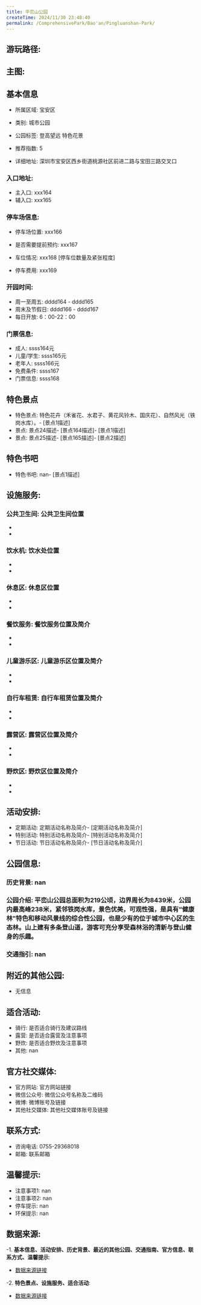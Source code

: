 ```yaml
---
title: 平峦山公园
createTime: 2024/11/30 23:48:40
permalink: /ComprehensivePark/Bao'an/Pingluanshan-Park/
---
```


## 游玩路径:
<ImageCard
image="https://cgj.sz.gov.cn/attachment/1/1334/1334696/10775312.jpg"
title= "平峦山公园"
description= "特色花卉（禾雀花、水君子、黄花风铃木、国庆花）、自然风光（铁岗水库）。"
date="2024/11/30"
href="/"
author="深圳公园"
/>

## 主图:
<ImageCard
image="https://cgj.sz.gov.cn/img/4/4005/4005975/10775312.jpg"
title= "平峦山公园"
description= "平峦山公园总面积为219公顷，边界周长为8439米，公园内最高峰238米，紧邻铁岗水库，景色优美，可观性强，是具有“健康林”特色和移动风景线的综合性公园，也是少"
date="2024/11/30"
href="/"
author="深圳公园"
/>

## 基本信息

- 所属区域: 宝安区

- 类别: 城市公园

- 公园标签: 登高望远 特色花景

- 推荐指数: 5

- 详细地址: 深圳市宝安区西乡街道桃源社区前进二路与宝田三路交叉口

### 入口地址:
- 主入口: xxx164
- 辅入口: xxx165
### 停车场信息:
- 停车场位置: xxx166

- 是否需要提前预约: xxx167

- 车位情况: xxx168 [停车位数量及紧张程度]

- 停车费用: xxx169

### 开园时间:
- 周一至周五: dddd164 - dddd165
- 周末及节假日: dddd166 - dddd167
- 每日开放: 6：00-22：00

### 门票信息:
- 成人: ssss164元
- 儿童/学生: ssss165元
- 老年人: ssss166元
- 免费条件: ssss167
- 门票信息: ssss168
## 特色景点
- 特色景点: 特色花卉（禾雀花、水君子、黄花风铃木、国庆花）、自然风光（铁岗水库）。- [景点1描述]
- 景点: 景点24描述- [景点164描述]- [景点1描述]
- 景点: 景点25描述- [景点165描述]- [景点2描述]
## 特色书吧
- 特色书吧: nan- [景点1描述]
## 设施服务:
### 公共卫生间: 公共卫生间位置
- 
- 
### 饮水机: 饮水处位置
- 
- 
### 休息区: 休息区位置
- 
- 
### 餐饮服务: 餐饮服务位置及简介
- 
- 
### 儿童游乐区: 儿童游乐区位置及简介
- 
- 
### 自行车租赁: 自行车租赁位置及简介
- 
- 
### 露营区: 露营区位置及简介
- 
- 
### 野炊区: 野炊区位置及简介

- 
- 
## 活动安排:
- 定期活动: 定期活动名称及简介- [定期活动名称及简介]
- 特别活动: 特别活动名称及简介- [特别活动名称及简介]
- 节日活动: 节日活动名称及简介- [节日活动名称及简介]
## 公园信息:
### 历史背景: nan
### 公园介绍: 平峦山公园总面积为219公顷，边界周长为8439米，公园内最高峰238米，紧邻铁岗水库，景色优美，可观性强，是具有“健康林”特色和移动风景线的综合性公园，也是少有的位于城市中心区的生态林。山上建有多条登山道，游客可充分享受森林浴的清新与登山健身的乐趣。
### 交通指引: nan

## 附近的其他公园:
- 无信息

## 适合活动:
- 骑行: 是否适合骑行及建议路线
- 露营: 是否适合露营及注意事项
- 野炊: 是否适合野炊及注意事项
- 其他: nan

## 官方社交媒体:
- 官方网站: 官方网站链接
- 微信公众号: 微信公众号名称及二维码
- 微博: 微博账号及链接
- 其他社交媒体: 其他社交媒体账号及链接

## 联系方式:
- 咨询电话: 0755-29368018
- 邮箱: 联系邮箱

## 温馨提示:
- 注意事项1: nan
- 注意事项2: nan
- 停车提示: nan
- 环保提示: nan

## 数据来源:
-1. **基本信息、活动安排、历史背景、最近的其他公园、交通指南、官方信息、联系方式、温馨提示**:
- [数据来源链接](https://cgj.sz.gov.cn/xsmh/gysz/csgy/content/post_10775312.html)

-2. **特色景点、设施服务、适合活动**:
- [数据来源链接](https://cgj.sz.gov.cn/xsmh/gysz/csgy/content/post_10775312.html)

